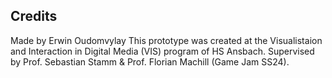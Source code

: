 ## Credits
Made by Erwin Oudomvylay
This prototype was created at the Visualistaion and Interaction in Digital Media (VIS) program of HS Ansbach.
Supervised by Prof. Sebastian Stamm & Prof. Florian Machill (Game Jam SS24). 

